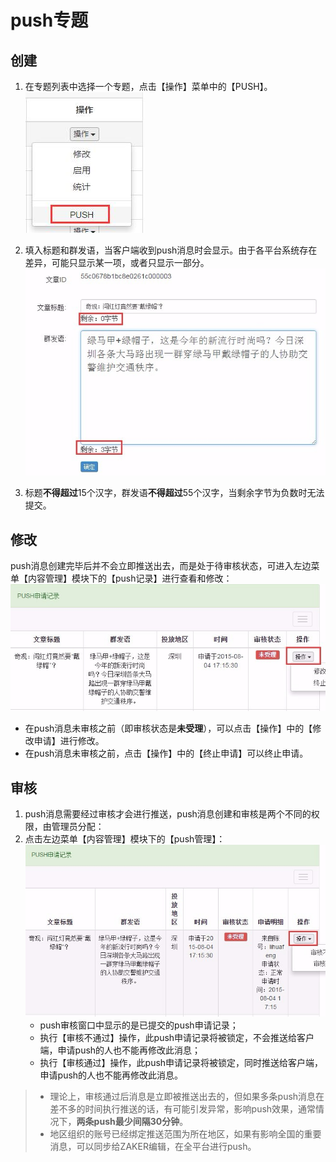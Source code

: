 # push专题

## 创建
1. 在专题列表中选择一个专题，点击【操作】菜单中的【PUSH】。
![](img/11-4.jpg)

2. 填入标题和群发语，当客户端收到push消息时会显示。由于各平台系统存在差异，可能只显示某一项，或者只显示一部分。
![](img/11-1.png)

3. 标题**不得超过**15个汉字，群发语**不得超过**55个汉字，当剩余字节为负数时无法提交。

## 修改
 push消息创建完毕后并不会立即推送出去，而是处于待审核状态，可进入左边菜单【内容管理】模块下的【push记录】进行查看和修改：
![](img/11-2.png)
   
- 在push消息未审核之前（即审核状态是**未受理**），可以点击【操作】中的【修改申请】进行修改。
- 在push消息未审核之前，点击【操作】中的【终止申请】可以终止申请。

## 审核
1. push消息需要经过审核才会进行推送，push消息创建和审核是两个不同的权限，由管理员分配：
2. 点击左边菜单【内容管理】模块下的【push管理】：
![](img/11-3.png)
    - push审核窗口中显示的是已提交的push申请记录；
    - 执行【审核不通过】操作，此push申请记录将被锁定，不会推送给客户端，申请push的人也不能再修改此消息；
    - 执行【审核通过】操作，此push申请记录将被锁定，同时推送给客户端，申请push的人也不能再修改此消息。
        
> - 理论上，审核通过后消息是立即被推送出去的，但如果多条push消息在差不多的时间执行推送的话，有可能引发异常，影响push效果，通常情况下，**两条push最少间隔30分钟**。
> - 地区组织的账号已经绑定推送范围为所在地区，如果有影响全国的重要消息，可以同步给ZAKER编辑，在全平台进行push。